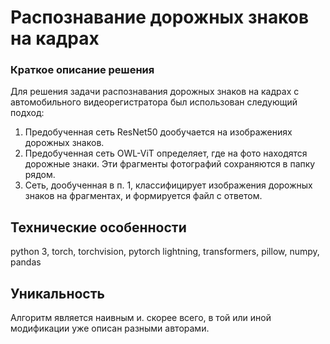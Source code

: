 # Распознавание дорожных знаков на кадрах

### Краткое описание решения
Для решения задачи распознавания дорожных знаков на кадрах с автомобильного видеорегистратора был использован следующий подход:
1. Предобученная сеть ResNet50 дообучается на изображениях дорожных знаков.
2. Предобученная сеть OWL-ViT определяет, где на фото находятся дорожные знаки. Эти фрагменты фотографий сохраняются в папку рядом.
3. Сеть, дообученная в п. 1, классифицирует изображения дорожных знаков на фрагментах, и формируется файл с ответом.

## Технические особенности
python 3, torch, torchvision, pytorch lightning, transformers, pillow, numpy, pandas

## Уникальность
Алгоритм является наивным и. скорее всего, в той или иной модификации уже описан разными авторами.